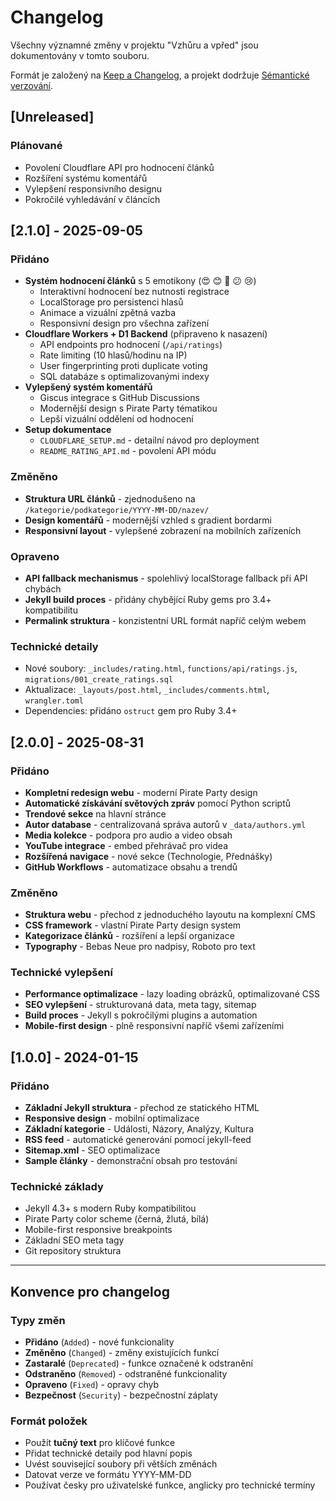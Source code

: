 # Changelog

Všechny významné změny v projektu "Vzhůru a vpřed" jsou dokumentovány v tomto souboru.

Formát je založený na [Keep a Changelog](https://keepachangelog.com/cs/1.1.0/),
a projekt dodržuje [Sémantické verzování](https://semver.org/lang/cs/).

## [Unreleased]

### Plánované
- Povolení Cloudflare API pro hodnocení článků
- Rozšíření systému komentářů
- Vylepšení responsivního designu
- Pokročilé vyhledávání v článcích

## [2.1.0] - 2025-09-05

### Přidáno
- **Systém hodnocení článků** s 5 emotikony (😍 😊 🤔 😕 😢)
  - Interaktivní hodnocení bez nutnosti registrace
  - LocalStorage pro persistenci hlasů
  - Animace a vizuální zpětná vazba
  - Responsivní design pro všechna zařízení
- **Cloudflare Workers + D1 Backend** (připraveno k nasazení)
  - API endpoints pro hodnocení (`/api/ratings`)
  - Rate limiting (10 hlasů/hodinu na IP)
  - User fingerprinting proti duplicate voting
  - SQL databáze s optimalizovanými indexy
- **Vylepšený systém komentářů**
  - Giscus integrace s GitHub Discussions
  - Modernější design s Pirate Party tématikou
  - Lepší vizuální oddělení od hodnocení
- **Setup dokumentace**
  - `CLOUDFLARE_SETUP.md` - detailní návod pro deployment
  - `README_RATING_API.md` - povolení API módu

### Změněno
- **Struktura URL článků** - zjednodušeno na `/kategorie/podkategorie/YYYY-MM-DD/nazev/`
- **Design komentářů** - modernější vzhled s gradient bordarmi
- **Responsivní layout** - vylepšené zobrazení na mobilních zařízeních

### Opraveno
- **API fallback mechanismus** - spolehlivý localStorage fallback při API chybách
- **Jekyll build proces** - přidány chybějící Ruby gems pro 3.4+ kompatibilitu
- **Permalink struktura** - konzistentní URL formát napříč celým webem

### Technické detaily
- Nové soubory: `_includes/rating.html`, `functions/api/ratings.js`, `migrations/001_create_ratings.sql`
- Aktualizace: `_layouts/post.html`, `_includes/comments.html`, `wrangler.toml`
- Dependencies: přidáno `ostruct` gem pro Ruby 3.4+

## [2.0.0] - 2025-08-31

### Přidáno
- **Kompletní redesign webu** - moderní Pirate Party design
- **Automatické získávání světových zpráv** pomocí Python scriptů
- **Trendové sekce** na hlavní stránce
- **Autor database** - centralizovaná správa autorů v `_data/authors.yml`
- **Media kolekce** - podpora pro audio a video obsah
- **YouTube integrace** - embed přehrávač pro videa
- **Rozšířená navigace** - nové sekce (Technologie, Přednášky)
- **GitHub Workflows** - automatizace obsahu a trendů

### Změněno
- **Struktura webu** - přechod z jednoduchého layoutu na komplexní CMS
- **CSS framework** - vlastní Pirate Party design system
- **Kategorizace článků** - rozšíření a lepší organizace
- **Typography** - Bebas Neue pro nadpisy, Roboto pro text

### Technické vylepšení
- **Performance optimalizace** - lazy loading obrázků, optimalizované CSS
- **SEO vylepšení** - strukturovaná data, meta tagy, sitemap
- **Build proces** - Jekyll s pokročilými plugins a automation
- **Mobile-first design** - plně responsivní napříč všemi zařízeními

## [1.0.0] - 2024-01-15

### Přidáno
- **Základní Jekyll struktura** - přechod ze statického HTML
- **Responsive design** - mobilní optimalizace
- **Základní kategorie** - Události, Názory, Analýzy, Kultura  
- **RSS feed** - automatické generování pomocí jekyll-feed
- **Sitemap.xml** - SEO optimalizace
- **Sample články** - demonstrační obsah pro testování

### Technické základy
- Jekyll 4.3+ s modern Ruby kompatibilitou
- Pirate Party color scheme (černá, žlutá, bílá)
- Mobile-first responsive breakpoints
- Základní SEO meta tagy
- Git repository struktura

---

## Konvence pro changelog

### Typy změn
- **Přidáno** (`Added`) - nové funkcionality
- **Změněno** (`Changed`) - změny existujících funkcí
- **Zastaralé** (`Deprecated`) - funkce označené k odstranění
- **Odstraněno** (`Removed`) - odstraněné funkcionality  
- **Opraveno** (`Fixed`) - opravy chyb
- **Bezpečnost** (`Security`) - bezpečnostní záplaty

### Formát položek
- Použít **tučný text** pro klíčové funkce
- Přidat technické detaily pod hlavní popis
- Uvést související soubory při větších změnách
- Datovat verze ve formátu YYYY-MM-DD
- Používat česky pro uživatelské funkce, anglicky pro technické termíny